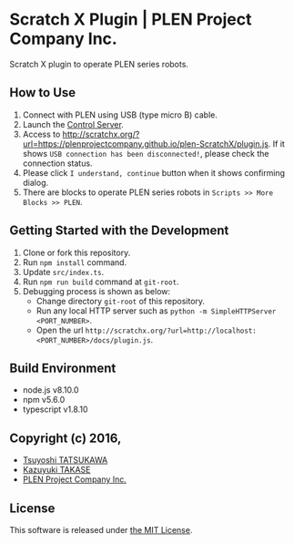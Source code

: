 Scratch X Plugin | PLEN Project Company Inc.
===============================================================================

Scratch X plugin to operate PLEN series robots.


## How to Use

1. Connect with PLEN using USB (type micro B) cable.
2. Launch the [Control Server](https://github.com/plenprojectcompany/plen-ControlServer/releases).
3. Access to http://scratchx.org/?url=https://plenprojectcompany.github.io/plen-ScratchX/plugin.js.
   If it shows `USB connection has been disconnected!`, please check the connection status.
4. Please click `I understand, continue` button when it shows confirming dialog.
5. There are blocks to operate PLEN series robots in `Scripts >> More Blocks >> PLEN`.


## Getting Started with the Development

1. Clone or fork this repository.
2. Run `npm install` command.
3. Update `src/index.ts`.
4. Run `npm run build` command at `git-root`.
5. Debugging process is shown as below:
    - Change directory `git-root` of this repository.
    - Run any local HTTP server such as `python -m SimpleHTTPServer <PORT_NUMBER>`.
    - Open the url `http://scratchx.org/?url=http://localhost:<PORT_NUMBER>/docs/plugin.js`.


## Build Environment

- node.js v8.10.0
- npm v5.6.0
- typescript v1.8.10


## Copyright (c) 2016,

- [Tsuyoshi TATSUKAWA](https://github.com/tatsukawa)
- [Kazuyuki TAKASE](https://github.com/guvalif)
- [PLEN Project Company Inc.](https://plen.jp)


## License

This software is released under [the MIT License](https://opensource.org/licenses/mit-license.php).